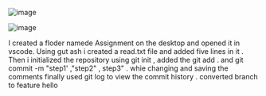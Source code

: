 ![image](https://github.com/user-attachments/assets/835eef93-47e2-4211-92d9-ea3a243ca1ac)

![image](https://github.com/user-attachments/assets/74b3c0ce-e9d3-475f-af01-32aa57e7b0db)

I created a floder namede Assignment on the desktop and opened it in vscode. Using gut ash i created a read.txt file and added five lines in it . Then i initialized the repository using git init , added the git add . and git commit -m "step1' ,"step2" , step3" . whie changing and saving the comments finally used git log to view the commit history .
 converted branch
 to feature
 hello
